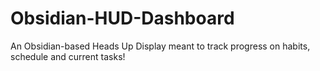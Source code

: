 # Obsidian-HUD-Dashboard
An Obsidian-based Heads Up Display meant to track progress on habits, schedule and current tasks!
